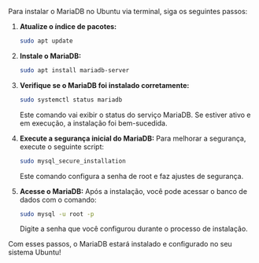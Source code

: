 Para instalar o MariaDB no Ubuntu via terminal, siga os seguintes passos:

1. **Atualize o índice de pacotes:**
   ```bash
   sudo apt update
   ```

2. **Instale o MariaDB:**
   ```bash
   sudo apt install mariadb-server
   ```

3. **Verifique se o MariaDB foi instalado corretamente:**
   ```bash
   sudo systemctl status mariadb
   ```
   Este comando vai exibir o status do serviço MariaDB. Se estiver ativo e em execução, a instalação foi bem-sucedida.

4. **Execute a segurança inicial do MariaDB:**
   Para melhorar a segurança, execute o seguinte script:
   ```bash
   sudo mysql_secure_installation
   ```
   Este comando configura a senha de root e faz ajustes de segurança.

5. **Acesse o MariaDB:**
   Após a instalação, você pode acessar o banco de dados com o comando:
   ```bash
   sudo mysql -u root -p
   ```
   Digite a senha que você configurou durante o processo de instalação.

Com esses passos, o MariaDB estará instalado e configurado no seu sistema Ubuntu!